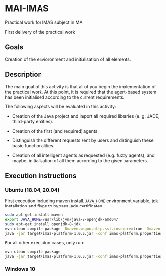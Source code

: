 # MAI-IMAS

Practical work for IMAS subject in MAI

First delivery of the practical work

## Goals

Creation of the envioronment and initialisation of all elements.

## Description

The main goal of this activity is that all of you begin the implementation of the practical work. At this point, it is required that the agent-based system has been initialised according to the current requirements.

The following aspects will be evaluated in this activity:

- Creation of the Java project and import all required libraries (e. g. JADE, third-party entities).

- Creation of the first (and required) agents.

- Distinguish the different requests sent by users and distinguish these basic functionalities.

- Creation of all intelligent agents as requested (e.g. fuzzy agents), and maybe, initialisation of all them according to the given parameters.

## Execution instructions

### Ubuntu (18.04, 20.04)

First execution including maven install, `JAVA_HOME` environment variable, jdk installation and flags to bypass jade certificates.

```bash
sudo apt-get install maven
export JAVA_HOME=/usr/lib/jvm/java-8-openjdk-amd64/
sudo apt-get install openjdk-8-jdk
mvn clean compile package -Dmaven.wagon.http.ssl.insecure=true -Dmaven.wagon.http.ssl.allowall=true
java -jar target/imas-platform-1.0.0.jar -conf imas-platform.properties
```

For all other execution cases, only run:

```bash
mvn clean compile package
java -jar target/imas-platform-1.0.0.jar -conf imas-platform.properties
```

### Windows 10

